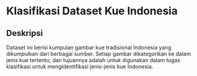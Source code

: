 # Klasifikasi Dataset Kue Indonesia

## Deskripsi
Dataset ini berisi kumpulan gambar kue tradisional Indonesia yang dikumpulkan dari berbagai sumber. Setiap gambar dikategorikan ke dalam jenis kue tertentu, dan tujuannya adalah untuk digunakan dalam tugas klasifikasi untuk mengidentifikasi jenis-jenis kue Indonesia.